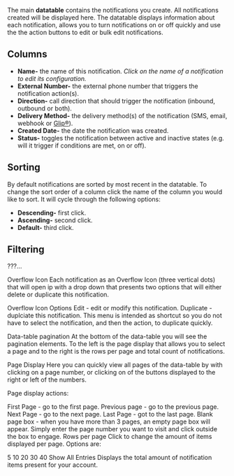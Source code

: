 The main **datatable** contains the notifications you create. All notifications created will be displayed here. The datatable displays information about each notification, allows you to turn  notifications on or off quickly and use the the action buttons to edit or bulk edit notifications.

## Columns
* **Name-** the name of this notification. *Click on the name of a notification to edit its configuration.*
* **External Number-** the external phone number that triggers the notification action(s).
* **Direction-** call direction that should trigger the notification (inbound, outbound or both).
* **Delivery Method-** the delivery method(s) of the notification (SMS, email, webhook or [Glip®](https://app.ringcentral.com)).
* **Created Date-** the date the notification was created.
* **Status-** toggles the notification between active and inactive states (e.g. will it trigger if conditions are met, on or off).

## Sorting
By default notifications are sorted by most recent in the datatable. To change the sort order of a column click the name of the column you would like to sort. It will cycle through the following options:

* **Descending-** first click.
* **Ascending-** second click.
* **Default-** third click.

## Filtering
???...

Overflow Icon
Each notification as an Overflow Icon (three vertical dots) that will open ip with a drop down that presents two options that will either delete or duplicate this notification.

Overflow Icon Options
Edit - edit or modify this notification.
Duplicate - duplciate this notification.
This menu is intended as shortcut so you do not have to select the notification, and then the action, to duplicate quickly.

Data-table pagination
At the bottom of the data-table you will see the pagination elements. To the left is the page display that allows you to select a page and to the right is the rows per page and total count of notifications.

Page Display
Here you can quickly view all pages of the data-table by with clicking on a page number, or clicking on of the buttons displayed to the right or left of the numbers.

Page display actions:

First Page - go to the first page.
Previous page - go to the previous page.
Next Page - go to the next page.
Last Page - got to the last page.
Blank page box - when you have more than 3 pages, an empty page box will appear. Simply enter the page number you want to visit and click outside the box to engage.
Rows per page
Click to change the amount of items displayed per page. Options are:

5
10
20
30
40
Show All
Entries
Displays the total amount of notification items present for your account.